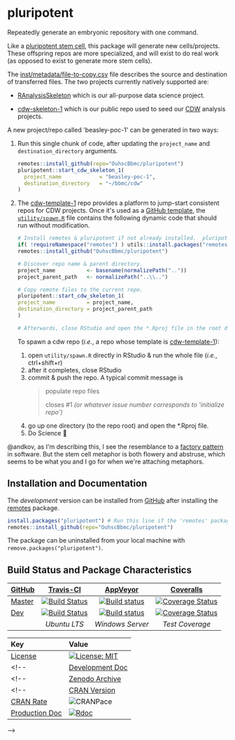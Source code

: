 pluripotent
=========================

Repeatedly generate an embryonic repository with one command.

Like a [pluripotent stem cell](https://en.wikipedia.org/wiki/Stem_cell#Potency_meaning), this package will generate new cells/projects.  These offspring repos are more specialized, and will exist to do real work (as opposed to exist to generate more stem cells).

The [inst/metadata/file-to-copy.csv](https://github.com/OuhscBbmc/pluripotent/blob/master/inst/metadata/file-to-copy.csv) file describes the source and destination of transferred files.  The two projects currently natively supported are:

* [RAnalysisSkeleton](https://github.com/wibeasley/RAnalysisSkeleton) which is our all-purpose data science project.

* [cdw-skeleton-1](https://github.com/OuhscBbmc/cdw-skeleton-1) which is our public repo used to seed our [CDW](https://github.com/OuhscBbmc/prairie-outpost-public) analysis projects.

A new project/repo called 'beasley-poc-1' can be generated in two ways:

1. Run this single chunk of code, after updating the `project_name` and `destination_directory` arguments.

    ```r
    remotes::install_github(repo="OuhscBbmc/pluripotent")
    pluripotent::start_cdw_skeleton_1(
      project_name            = "beasley-poc-1",
      destination_directory   = "~/bbmc/cdw"
    )
    ```

1. The [cdw-template-1](https://github.com/OuhscBbmc/cdw-template-1) repo provides a platform to jump-start consistent repos for CDW projects.  Once it's used as a [GitHub template](https://help.github.com/en/articles/creating-a-repository-from-a-template), the [`utility/spawn.R`](https://github.com/OuhscBbmc/cdw-template-1/blob/master/utility/spawn.R) file contains the following dynamic code that should run without modification.

    ```r
    # Install remotes & pluripotent if not already installed.  pluripotent won't reinstall if it's already up-to-date.
    if( !requireNamespace("remotes") ) utils::install.packages("remotes")
    remotes::install_github("OuhscBbmc/pluripotent")

    # Discover repo name & parent directory.
    project_name          <- basename(normalizePath(".."))
    project_parent_path   <- normalizePath("..\\..")

    # Copy remote files to the current repo.
    pluripotent::start_cdw_skeleton_1(
    project_name          = project_name,
    destination_directory = project_parent_path
    )

    # Afterwards, close RStudio and open the *.Rproj file in the root directory.
    ```


    To spawn a cdw repo (*i.e.*, a repo whose template is [cdw-template-1](https://github.com/OuhscBbmc/cdw-template-1)):
    
    1. open `utility/spawn.R` directly in RStudio & run the whole file (*i.e.*, ctrl+shift+r)
    1. after it completes, close RStudio
    1. commit & push the repo.  A typical commit message is
        > populate repo files
        >
        > closes #1 *(or whatever issue number corresponds to 'initialize repo')*
    1. go up one directory (to the repo root) and open the *.Rproj file.
    1. Do Science :1st_place_medal: 
    
    
<!--
If you want to use this package for projects that aren't included in [inst/metadata/file-to-copy.csv](https://github.com/OuhscBbmc/pluripotent/blob/master/inst/metadata/file-to-copy.csv) file describes the source and destination of transferred files.
-->

@andkov, as I'm describing this, I see the resemblance to a [factory pattern](https://en.wikipedia.org/wiki/Factory_(object-oriented_programming)) in software.  But the stem cell metaphor is both flowery and abstruse, which seems to be what you and I go for when we're attaching metaphors.

Installation and Documentation
--------------------------------------

The *development* version can be installed from [GitHub](https://github.com/OuhscBbmc/pluripotent) after installing the [remotes](https://CRAN.R-project.org/package=remotes) package.

```r
install.packages("pluripotent") # Run this line if the 'remotes' package isn't installed already.
remotes::install_github(repo="OuhscBbmc/pluripotent")
```

The package can be uninstalled from your local machine with `remove.packages("pluripotent")`.

Build Status and Package Characteristics
--------------------------------------

| [GitHub](https://github.com/OuhscBbmc/pluripotent) | [Travis-CI](https://travis-ci.org/OuhscBbmc/pluripotent/builds) | [AppVeyor](https://ci.appveyor.com/project/wibeasley/pluripotent/history) | [Coveralls](https://coveralls.io/r/OuhscBbmc/pluripotent) |
| :----- | :---------------------------: | :-----------------------------: | :-------: |
| [Master](https://github.com/OuhscBbmc/pluripotent/tree/master) | [![Build Status](https://travis-ci.org/OuhscBbmc/pluripotent.svg?branch=master)](https://travis-ci.org/OuhscBbmc/pluripotent) | [![Build status](https://ci.appveyor.com/api/projects/status/ie2hgogtuqom092k/branch/master?svg=true)](https://ci.appveyor.com/project/wibeasley/pluripotent/branch/master) | [![Coverage Status](https://coveralls.io/repos/github/OuhscBbmc/pluripotent/badge.svg?branch=master)](https://coveralls.io/github/OuhscBbmc/pluripotent?branch=master) |
| [Dev](https://github.com/OuhscBbmc/pluripotent/tree/dev) | [![Build Status](https://travis-ci.org/OuhscBbmc/pluripotent.svg?branch=dev)](https://travis-ci.org/OuhscBbmc/pluripotent) | [![Build status](https://ci.appveyor.com/api/projects/status/ie2hgogtuqom092k/branch/dev?svg=true)](https://ci.appveyor.com/project/wibeasley/pluripotent/branch/dev) | [![Coverage Status](https://coveralls.io/repos/github/OuhscBbmc/pluripotent/badge.svg?branch=dev)](https://coveralls.io/github/OuhscBbmc/pluripotent?branch=dev) |
| | *Ubuntu LTS* | *Windows Server* | *Test Coverage* |

| Key | Value |
| :--- | :----- |
| [License](https://choosealicense.com/) | [![License: MIT](https://img.shields.io/badge/License-MIT-blue.svg)](https://opensource.org/licenses/MIT) |
<!--| [Development Doc](https://www.rdocumentation.org/) | [![Rdoc](https://img.shields.io/badge/pkgodwn-GitHub.io-orange.svg?longCache=true&style=style=for-the-badge)](https://ouhscbbmc.github.io/pluripotent/) |-->
<!--| [Zenodo Archive](https://zenodo.org/search?ln=en&p=pluripotent) | [![DOI](https://zenodo.org/badge/146359325.svg)](https://zenodo.org/badge/latestdoi/146359325) |-->
<!--| [CRAN Version](https://cran.r-project.org/package=pluripotent) | [![CRAN_Status_Badge](http://www.r-pkg.org/badges/version/pluripotent)](https://cran.r-project.org/package=pluripotent) |
| [CRAN Rate](http://cranlogs.r-pkg.org/) | ![CRANPace](http://cranlogs.r-pkg.org/badges/pluripotent) |
| [Production Doc](https://www.rdocumentation.org/) | [![Rdoc](http://www.rdocumentation.org/badges/version/pluripotent)](http://www.rdocumentation.org/packages/pluripotent) |
-->

